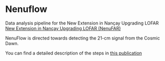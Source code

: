 # Nenuflow
Data analysis pipeline for the New Extension in Nançay Upgrading LOFAR [New Extension in Nançay Upgrading LOFAR  (NenuFAR)](https://nenufar.obs-nancay.fr/en/homepage-en/)

NenuFlow is directed towards detecting the 21-cm signal from the Cosmic Dawn.

You can find a detailed description of the steps in [this publication](https://arxiv.org/abs/2311.05364)